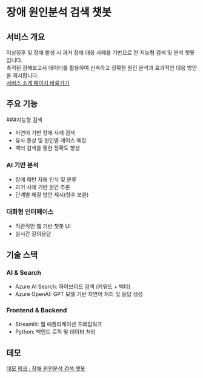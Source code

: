 # 장애 원인분석 검색 챗봇

## 서비스 개요
이상징후 및 장애 발생 시 과거 장애 대응 사례를 기반으로 한 지능형 검색 및 분석 챗봇입니다.   
축적된 장애보고서 데이터를 활용하여 신속하고 정확한 원인 분석과 효과적인 대응 방안을 제시합니다.  
[서비스 소개 페이지 바로가기](https://gamma.app/docs/Case--hldcpd2kinwke7f)

## 주요 기능

###지능형 검색
- 자연어 기반 장애 사례 검색
- 유사 증상 및 원인별 케이스 매칭
- 벡터 검색을 통한 정확도 향상

### AI 기반 분석
- 장애 패턴 자동 인식 및 분류
- 과거 사례 기반 원인 추론
- 단계별 해결 방안 제시(향후 보완)

### 대화형 인터페이스
- 직관적인 웹 기반 챗봇 UI
- 실시간 질의응답

## 기술 스택
### AI & Search
- Azure AI Search: 하이브리드 검색 (키워드 + 벡터)
- Azure OpenAI: GPT 모델 기반 자연어 처리 및 응답 생성

### Frontend & Backend
- Streamlit: 웹 애플리케이션 프레임워크
- Python: 백엔드 로직 및 데이터 처리

## 데모
[데모 링크 : 장애 원인분석 검색 챗봇 ](https://doong2s-mvp-webapp-003-g9hydmdebhhjg6aj.koreacentral-01.azurewebsites.net/)

